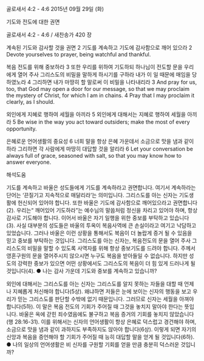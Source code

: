 골로새서 4:2 - 4:6 
2015년 09월 29일 (화)

기도와 전도에 대한 권면



골로새서 4:2 - 4:6 / 새찬송가 420 장


계속된 기도와 감사할 것을 권면
2 기도를 계속하고 기도에 감사함으로 깨어 있으라
2 Devote yourselves to prayer, being watchful and thankful. 

복음 전도를 위해 중보하라
3 또한 우리를 위하여 기도하되 하나님이 전도할 문을 우리에게 열어 주사 그리스도의 비밀을 말하게 하시기를 구하라 내가 이 일 때문에 매임을 당하였노라 4 그리하면 내가 마땅히 할 말로써 이 비밀을 나타내리라
3 And pray for us, too, that God may open a door for our message, so that we may proclaim the mystery of Christ, for which I am in chains. 4 Pray that I may proclaim it clearly, as I should. 

외인에게 지혜로 행하여 세월을 아끼라
5 외인에게 대해서는 지혜로 행하여 세월을 아끼라
5 Be wise in the way you act toward outsiders; make the most of every opportunity. 

은혜로운 언어생활의 중요성
6 너희 말을 항상 은혜 가운데서 소금으로 맛을 냄과 같이하라 그리하면 각 사람에게 마땅히 대답할 것을 알리라
6 Let your conversation be always full of grace, seasoned with salt, so that you may know how to answer everyone.

해석도움





기도를 계속하고 
바울은 성도들에게 기도를 계속하라고 권면합니다. 여기서 계속하라는 단어는 ‘끈질기고 지속적으로 매달리라’는 의미입니다. 그리스도를 아는 신자는 기도생활에 헌신되어 있어야 합니다. 또한 바울은 기도에 감사함으로 깨어있으라고 권면합니다(2). 우리는“ 깨어있어 기도하라”는 예수님의 말씀처럼 정신을 차리고 있어야 하며, 항상 감사로 기도해야 합니다. 이어서 바울은 자기 일행을 위한 중보를 부탁하고 있습니다(3). 사실 대부분의 성도들은 바울의 투옥이 복음사역에 큰 손실이라고 여기고 낙담하고 있었습니다. 그러나 바울은 이런 상황을 통해서도 복음이 더 놀랍게 증거 될 수 있음을 믿고 중보를 부탁하는 것입니다. 그리스도를 아는 신자는, 복음전도의 문을 열어 주사 그리스도의 비밀을 말할 수 있도록 사역자를 위해 항상 중보기도를 드려야 합니다. 주께서 영혼구원의 문을 열어주시지 않으시면 누구도 복음을 받아들일 수 없습니다. 하지만 성도의 강력한 중보가 있으면 어떤 상황에서도 그리스도의 복음이 더 힘 있게 드러나게 될 것입니다(4).
● 나는 감사 가운데 기도와 중보를 계속하고 있습니까?

외인에 대해서는 
그리스도를 아는 신자는 그리스도를 알지 못하는 자들을 대할 때 언제나 지혜롭게 처신해야 합니다(5상). 왜냐하면 저들은 눈에 보이는 신자의 행동을 보고 우리가 믿는 그리스도를 판단할 수밖에 없기 때문입니다. 그러므로 신자는 세월을 아껴야 합니다(5하). 이 말은 복음 전도의 기회가 주어질 때 그것을 놓치지 말아야 한다는 뜻입니다. 바울은 옥에 갇힌 죄수였음에도 불구하고 복음 증거의 기회를 놓치지 않았습니다(행 28:16-31). 이를 위해서는 신자의 언어생활이 항상 은혜로 덕스럽고 경건해야 하며, 소금으로 맛을 냄과 같이 과하지도 부족하지도 않아야 합니다(6상). 이렇게 되면 자기의 신앙과 복음을 증언해야 할 기회가 주어질 때 능히 대답할 말을 얻게 될 것입니다(6하).
● 나의 일상의 언어생활은 비 신자를 구원할 기회를 얻을 만큼 충분히 덕스러운 것입니까?